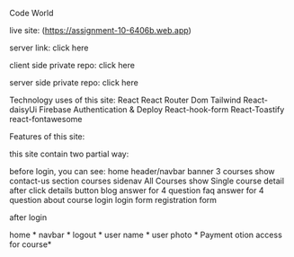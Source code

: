 Code World

live site: (https://assignment-10-6406b.web.app)

server link: click here

client side private repo: click here

server side private repo: click here


Technology uses of this site:
React
React Router Dom
Tailwind
React-daisyUi
Firebase Authentication & Deploy
React-hook-form
React-Toastify
react-fontawesome


Features of this site:

this site contain two partial way:

before login, you can see:
home
header/navbar
banner
3 courses show
contact-us section
courses
sidenav
All Courses show
Single course detail after click details button
blog
answer for 4 question
faq
answer for 4 question about course
login
login form
registration form





after login

home *
navbar *
logout *
user name *
user photo *
Payment otion access for course*